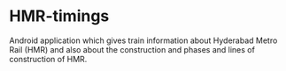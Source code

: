 # HMR-timings
Android application which gives train information about Hyderabad Metro Rail (HMR) and also about the construction and phases and lines of construction of HMR.
